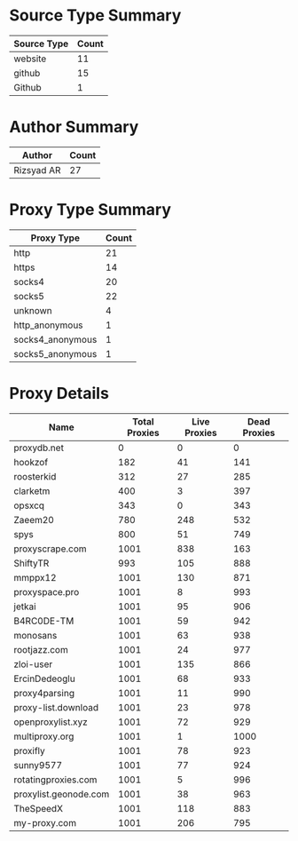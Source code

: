 # Source Type Summary

| Source Type | Count |
|-------------|-------|
| website | 11 |
| github | 15 |
| Github | 1 |


# Author Summary

| Author | Count |
|--------|-------|
| Rizsyad AR | 27 |


# Proxy Type Summary

| Proxy Type | Count |
|------------|-------|
| http | 21 |
| https | 14 |
| socks4 | 20 |
| socks5 | 22 |
| unknown | 4 |
| http_anonymous | 1 |
| socks4_anonymous | 1 |
| socks5_anonymous | 1 |


# Proxy Details

| Name | Total Proxies | Live Proxies | Dead Proxies |
|------|---------------|--------------|---------------|
| proxydb.net | 0 | 0 | 0 |
| hookzof | 182 | 41 | 141 |
| roosterkid | 312 | 27 | 285 |
| clarketm | 400 | 3 | 397 |
| opsxcq | 343 | 0 | 343 |
| Zaeem20 | 780 | 248 | 532 |
| spys | 800 | 51 | 749 |
| proxyscrape.com | 1001 | 838 | 163 |
| ShiftyTR | 993 | 105 | 888 |
| mmppx12 | 1001 | 130 | 871 |
| proxyspace.pro | 1001 | 8 | 993 |
| jetkai | 1001 | 95 | 906 |
| B4RC0DE-TM | 1001 | 59 | 942 |
| monosans | 1001 | 63 | 938 |
| rootjazz.com | 1001 | 24 | 977 |
| zloi-user | 1001 | 135 | 866 |
| ErcinDedeoglu | 1001 | 68 | 933 |
| proxy4parsing | 1001 | 11 | 990 |
| proxy-list.download | 1001 | 23 | 978 |
| openproxylist.xyz | 1001 | 72 | 929 |
| multiproxy.org | 1001 | 1 | 1000 |
| proxifly | 1001 | 78 | 923 |
| sunny9577 | 1001 | 77 | 924 |
| rotatingproxies.com | 1001 | 5 | 996 |
| proxylist.geonode.com | 1001 | 38 | 963 |
| TheSpeedX | 1001 | 118 | 883 |
| my-proxy.com | 1001 | 206 | 795 |
